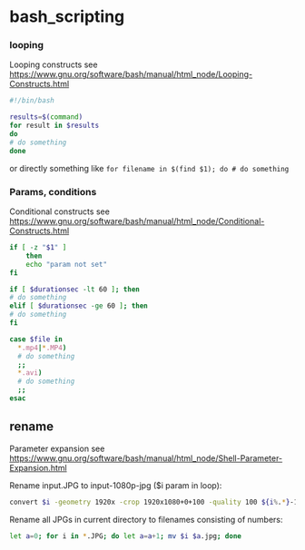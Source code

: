 # bash_scripting

### looping
Looping constructs see https://www.gnu.org/software/bash/manual/html_node/Looping-Constructs.html

```sh
#!/bin/bash

results=$(command)
for result in $results
do
# do something
done
```
or directly something like `for filename in $(find $1); do # do something`

### Params, conditions
Conditional constructs see https://www.gnu.org/software/bash/manual/html_node/Conditional-Constructs.html 

```sh
if [ -z "$1" ]
    then
    echo "param not set"
fi
```

```sh
if [ $durationsec -lt 60 ]; then
# do something
elif [ $durationsec -ge 60 ]; then
# do something
fi
```

```sh
case $file in
  *.mp4|*.MP4)
  # do something
  ;;
  *.avi)
  # do something
  ;;
esac
```

## rename
Parameter expansion see https://www.gnu.org/software/bash/manual/html_node/Shell-Parameter-Expansion.html

Rename input.JPG to input-1080p-jpg ($i param in loop):
```sh
convert $i -geometry 1920x -crop 1920x1080+0+100 -quality 100 ${i%.*}-1080p.jpg;
```
Rename all JPGs in current directory to filenames consisting of numbers:
```sh
let a=0; for i in *.JPG; do let a=a+1; mv $i $a.jpg; done
```
